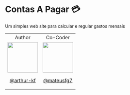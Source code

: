 # Contas A Pagar :credit_card:

Um simples web site para calcular e regular gastos mensais

<table>
  <tr align="center">
    <td>Author</td>
    <td>Co-Coder</td>
  </tr>
  <tr align="center">
    <td>
      <img src="https://avatars1.githubusercontent.com/u/58111874?v=4" width="100" height="100"/>
      <p>
        <a href="https://github.com/arthur-kf">@arthur-kf</a>
      </p>
    </td>
    <td>
      <img src="https://avatars1.githubusercontent.com/u/40613276?v=4" width="100" height="100"/>
      <p>
        <a href="https://github.com/mateusfg7">@mateusfg7</a>
      </p>
    </td>
  </tr>
</table>
